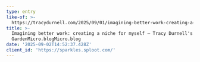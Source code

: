 ```yaml
---
type: entry
like-of: >-
  https://tracydurnell.com/2025/09/01/imagining-better-work-creating-a-niche-for-myself/
title: >-
  Imagining better work: creating a niche for myself – Tracy Durnell's Mind
  GardenMicro.blogMicro.blog
date: '2025-09-02T14:52:37.428Z'
client_id: 'https://sparkles.sploot.com/'
---
```


